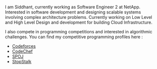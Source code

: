 I am Siddhant, currently working as Software Engineer 2 at NetApp. Interested in software development and designing scalable systems involving complex architecture problems. Currently working on Low Level and High Level Design and development for building Cloud Infrastructure.

I also compete in programming competitions and interested in algorithmic challenges. You can find my competitive programming profiles here :

- [Codeforces](https://codeforces.com/profile/thesiddhantsharma)
- [CodeChef](https://www.codechef.com/users/siddhant24dec)
- [SPOJ](https://www.spoj.com/users/thesiddhant/)
- [StopStalk](https://www.stopstalk.com/user/profile/siddhantsharma)
